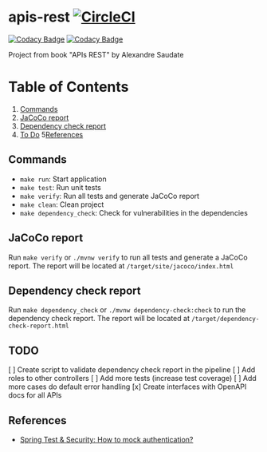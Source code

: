 # apis-rest [![CircleCI](https://circleci.com/gh/jessicacarneiro/apis-rest/tree/main.svg?style=svg)](https://circleci.com/gh/jessicacarneiro/apis-rest/tree/main)

[![Codacy Badge](https://api.codacy.com/project/badge/Grade/a99723a805284b678bdd38617a8fb304)](https://app.codacy.com/gh/jessicacarneiro/apis-rest?utm_source=github.com&utm_medium=referral&utm_content=jessicacarneiro/apis-rest&utm_campaign=Badge_Grade_Settings)
[![Codacy Badge](https://app.codacy.com/project/badge/Coverage/e4269cf9efab419a8235052428650679)](https://www.codacy.com/gh/jessicacarneiro/apis-rest/dashboard?utm_source=github.com&utm_medium=referral&utm_content=jessicacarneiro/apis-rest&utm_campaign=Badge_Coverage)

Project from book "APIs REST" by Alexandre Saudate

# Table of Contents
1. [Commands](#commands)
2. [JaCoCo report](#jacoco-report)
3. [Dependency check report](#dependency-check-report)
4. [To Do](#todo)
5[References](#references)

## Commands
* `make run`: Start application
* `make test`: Run unit tests
* `make verify`: Run all tests and generate JaCoCo report
* `make clean`: Clean project
* `make dependency_check`: Check for vulnerabilities in the dependencies

## JaCoCo report
Run `make verify` or `./mvnw verify` to run all tests and generate a JaCoCo report. The report will be located at
`/target/site/jacoco/index.html`

## Dependency check report
Run `make dependency_check` or `./mvnw dependency-check:check` to run the dependency check report. The report will be located at
`/target/dependency-check-report.html`

## TODO

[ ] Create script to validate dependency check report in the pipeline
[ ] Add roles to other controllers
[ ] Add more tests (increase test coverage)
[ ] Add more cases do default error handling
[x] Create interfaces with OpenAPI docs for all APIs

## References

* [Spring Test & Security: How to mock authentication?](https://stackoverflow.com/questions/15203485/spring-test-security-how-to-mock-authentication)